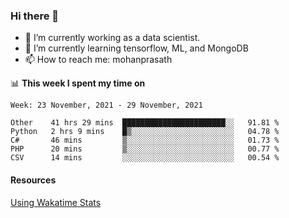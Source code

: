 ### Hi there 👋

- 🔭 I’m currently working as a data scientist.
- 🌱 I’m currently learning tensorflow, ML, and MongoDB
- 📫 How to reach me: mohanprasath

📊 **This week I spent my time on**
<!--START_SECTION:waka-->
```text
Week: 23 November, 2021 - 29 November, 2021

Other    41 hrs 29 mins  ███████████████████████░░   91.81 % 
Python   2 hrs 9 mins    █▒░░░░░░░░░░░░░░░░░░░░░░░   04.78 % 
C#       46 mins         ▒░░░░░░░░░░░░░░░░░░░░░░░░   01.73 % 
PHP      20 mins         ▒░░░░░░░░░░░░░░░░░░░░░░░░   00.77 % 
CSV      14 mins         ░░░░░░░░░░░░░░░░░░░░░░░░░   00.54 % 
```
<!--END_SECTION:waka-->

#### Resources
[Using Wakatime Stats](https://github.com/marketplace/actions/waka-readme)
